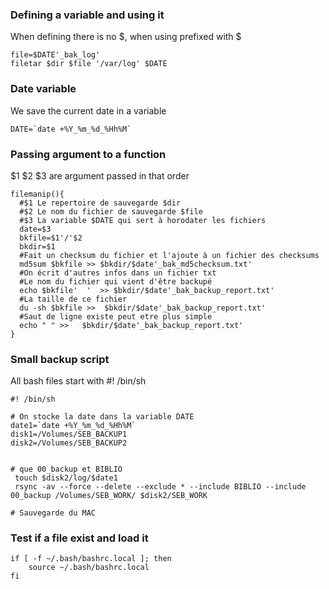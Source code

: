 ### Defining a variable and using it 

When defining there is no $, when using prefixed with $
```
file=$DATE'_bak_log'
filetar $dir $file '/var/log' $DATE
```

### Date variable 

We save the current date in a variable
```SHELL
DATE=`date +%Y_%m_%d_%Hh%M`
```

### Passing argument to a function 
$1 $2 $3 are argument passed in that order
```SHELL
filemanip(){
  #$1 Le repertoire de sauvegarde $dir
  #$2 Le nom du fichier de sauvegarde $file
  #$3 La variable $DATE qui sert à horodater les fichiers
  date=$3
  bkfile=$1'/'$2
  bkdir=$1
  #Fait un checksum du fichier et l'ajoute à un fichier des checksums
  md5sum $bkfile >> $bkdir/$date'_bak_md5checksum.txt'
  #On écrit d'autres infos dans un fichier txt
  #Le nom du fichier qui vient d'être backupé
  echo $bkfile'  '  >> $bkdir/$date'_bak_backup_report.txt'
  #La taille de ce fichier
  du -sh $bkfile >>  $bkdir/$date'_bak_backup_report.txt'
  #Saut de ligne existe peut etre plus simple
  echo " " >>   $bkdir/$date'_bak_backup_report.txt'
}
```

### Small backup script

All bash files start with #! /bin/sh

```
#! /bin/sh

# On stocke la date dans la variable DATE
date1=`date +%Y_%m_%d_%Hh%M`
disk1=/Volumes/SEB_BACKUP1
disk2=/Volumes/SEB_BACKUP2


# que 00_backup et BIBLIO
 touch $disk2/log/$date1
 rsync -av --force --delete --exclude * --include BIBLIO --include 00_backup /Volumes/SEB_WORK/ $disk2/SEB_WORK

# Sauvegarde du MAC
```

### Test if a file exist and load it 

```
if [ -f ~/.bash/bashrc.local ]; then
    source ~/.bash/bashrc.local
fi
```

